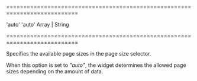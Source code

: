 ===========================================================================
<!--default-->'auto'<!--/default-->
<!--acceptValues-->'auto'<!--/acceptValues-->
<!--type-->Array<Number> | String<!--/type-->
===========================================================================

<!--shortDescription-->
Specifies the available page sizes in the page size selector.
<!--/shortDescription-->

<!--fullDescription-->
When this option is set to *"auto"*, the widget determines the allowed page sizes depending on the amount of data.
<!--/fullDescription-->